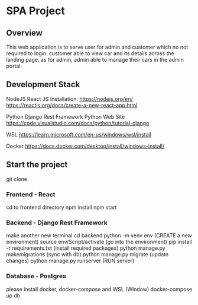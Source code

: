 # SPA Project
## Overview
This web application is to serve user for admin and customer which no not required to login. customer able to view car and its details across the landing page. as for admin, admin able to manage their cars in the admin portal. 

## Development Stack
NodeJS
React JS
Installation:
https://nodejs.org/en/
https://reactjs.org/docs/create-a-new-react-app.html

Python
Django Rest Framework
Python Web Site
https://code.visualstudio.com/docs/python/tutorial-django

WSL
https://learn.microsoft.com/en-us/windows/wsl/install

Docker
https://docs.docker.com/desktop/install/windows-install/

## Start the project
git clone

### Frontend - React
cd to frontend directory
npm install
npm start

### Backend - Django Rest Framework
make another new terminal
cd backend
python -m venv env (CREATE a new environment)
source env/Script/activate (go into the environment)
pip install -r requirements.txt (install required packages)
python manage.py makemigrations (sync with db)
python manage.py migrate (update changes)
python manage.py runserver (RUN server)

### Database - Postgres
please install docker, docker-compose and WSL (Window)
docker-compose up db